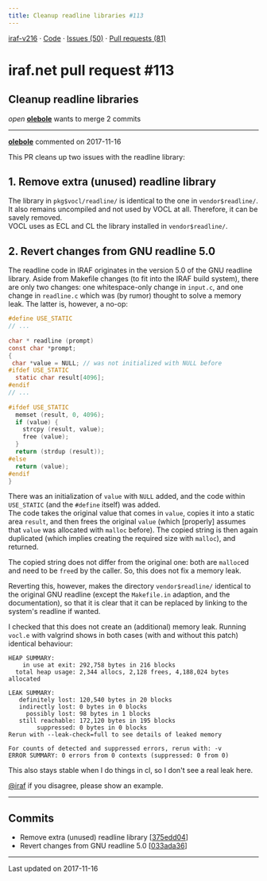 ```yaml
---
title: Cleanup readline libraries #113
---
```


[iraf-v216](/iraf-v216) · [Code](https://github.com/iraf-community/iraf/tree/iraf-v216) · [Issues (50)](/iraf-v216/issues) · [Pull requests (81)](/iraf-v216/issues/pulls)

# iraf.net pull request #113
## Cleanup readline libraries
*open* **[olebole](https://github.com/olebole)** wants to merge 2 commits

- - - -

**[olebole](https://github.com/olebole)** commented on 2017-11-16

This PR cleans up two issues with the readline library:  
  
## 1. Remove extra (unused) readline library  
      
The library in `pkg$vocl/readline/` is identical to the one in `vendor$readline/`. It also remains uncompiled and not used by VOCL at all. Therefore, it can be savely removed.  
VOCL uses as ECL and CL the library installed in `vendor$readline/`.  
  
## 2. Revert changes from GNU readline 5.0  
  
The readline code in IRAF originates in the version 5.0 of the GNU readline library. Aside from Makefile changes (to fit into the IRAF build system), there are only two changes: one whitespace-only change in `input.c`, and one change in `readline.c` which was (by rumor) thought to solve a memory leak. The latter is, however, a no-op:  
  
```C  
#define USE_STATIC  
// ...  
  
char * readline (prompt)  
const char *prompt;  
{  
 char *value = NULL; // was not initialized with NULL before  
#ifdef USE_STATIC  
  static char result[4096];  
#endif  
// ...  
      
#ifdef USE_STATIC  
  memset (result, 0, 4096);  
  if (value) {  
    strcpy (result, value);  
    free (value);  
  }  
  return (strdup (result));  
#else  
  return (value);  
#endif  
}  
```  
  
There was an initialization of `value` with `NULL` added, and the code within `USE_STATIC` (and the `#define` itself) was added.  
The code takes the original value that comes in `value`, copies it into a static area `result`, and then frees the original `value` (which [properly] assumes that `value` was allocated with `malloc` before). The copied string is then again duplicated (which implies creating the required size with `malloc`), and returned.  
  
The copied string does not differ from the original one: both are `malloc`ed and need to be `free`d by the caller. So, this does not fix a memory leak.  
  
Reverting this, however, makes the directory `vendor$readline/` identical to the original GNU readline (except the `Makefile.in` adaption, and the documentation), so that it is clear that it can be replaced by linking to the system's readline if wanted.  
  
I checked that this does not create an (additional) memory leak. Running `vocl.e` with valgrind shows in both cases (with and without this patch) identical behaviour:  
  
```  
HEAP SUMMARY:  
    in use at exit: 292,758 bytes in 216 blocks  
  total heap usage: 2,344 allocs, 2,128 frees, 4,188,024 bytes allocated  
  
LEAK SUMMARY:  
   definitely lost: 120,540 bytes in 20 blocks  
   indirectly lost: 0 bytes in 0 blocks  
     possibly lost: 98 bytes in 1 blocks  
   still reachable: 172,120 bytes in 195 blocks  
        suppressed: 0 bytes in 0 blocks  
Rerun with --leak-check=full to see details of leaked memory  
  
For counts of detected and suppressed errors, rerun with: -v  
ERROR SUMMARY: 0 errors from 0 contexts (suppressed: 0 from 0)  
```  
  
This also stays stable when I do things in cl, so I don't see a real leak here.  
  
[@iraf](https://github.com/iraf) if you disagree, please show an example.
- - - -

## Commits

* Remove extra (unused) readline library [[375edd04](https://github.com/iraf-community/iraf/commit/375edd04a141035654379eed91c39ab41888400f)]
* Revert changes from GNU readline 5.0 [[033ada36](https://github.com/iraf-community/iraf/commit/033ada36d55450ce09eb3ab2ad69817446e3226d)]

- - - -

Last updated on 2017-11-16

